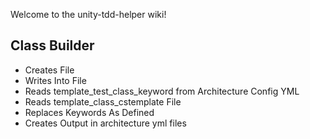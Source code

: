 Welcome to the unity-tdd-helper wiki!

## Class Builder
* Creates File 
* Writes Into File
* Reads template_test_class_keyword from Architecture Config YML
* Reads template_class_cstemplate File
* Replaces Keywords As Defined
* Creates Output in architecture yml files